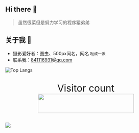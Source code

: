 ## Hi there 👋
> 虽然很菜但是努力学习的程序猿弟弟
## 关于我 👦
- 摄影爱好者：图虫、500px同名，网名 `哒成一派`
- 联系我：841116931@qq.com

<img
  alt="Top Langs"
  src="https://github-readme-stats.vercel.app/api/top-langs/?username=libinkai"
/>
<div position="absolute">
  <p>
    <p align="center" style="font-size: 30px">Visitor count<br>
    <img width="300px" height="60px" src="https://profile-counter.glitch.me/libinkai/count.svg" />
  </p>
  <img src="https://github-readme-stats.vercel.app/api?username=libinkai&show_icons=true&icon_color=0366d6&text_color=24292e&bg_color=ffffff&hide_title=true" />
</div>

<!--
**libinkai/libinkai** is a ✨ _special_ ✨ repository because its `README.md` (this file) appears on your GitHub profile.

Here are some ideas to get you started:

- 🔭 I’m currently working on ...
- 🌱 I’m currently learning ...
- 👯 I’m looking to collaborate on ...
- 🤔 I’m looking for help with ...
- 💬 Ask me about ...
- 📫 How to reach me: ...
- 😄 Pronouns: ...
- ⚡ Fun fact: ...
-->
